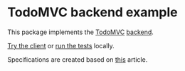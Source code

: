 # TodoMVC backend example

This package implements the [TodoMVC](http://todomvc.com/) [backend](http://todobackend.com/).

[Try the client](http://todobackend.com/client/index.html?http://localhost:8000/todos) or
[run the tests](http://todobackend.com/specs/index.html?http://localhost:8000/todos) locally.

Specifications are created based on [this](https://paulhammant.com/2017/05/14/todomvc-and-given-when-then-scenarios/) article.
